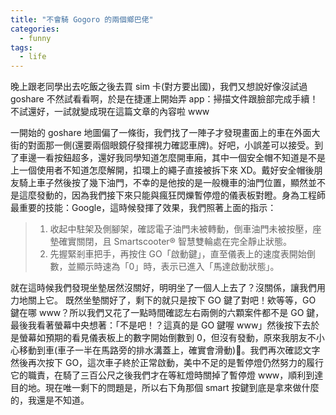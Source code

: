 ```yaml
---
title: "不會騎 Gogoro 的兩個鄉巴佬"
categories:
  - funny
tags:
  - life
---
```


晚上跟老同學出去吃飯之後去買 sim 卡(對方要出國)，我們又想說好像沒試過 goshare 不然試看看啊，於是在捷運上開始弄 app：掃描文件跟臉部完成手續！不試還好，一試就變成現在這篇文章的內容啦 www

一開始的 goshare 地圖偏了一條街，我們找了一陣子才發現畫面上的車在外面大街的對面那一側(還要兩個眼鏡仔發揮視力確認車牌)。好吧，小誤差可以接受。到了車邊一看按鈕超多，還好我同學知道怎麼開車廂，其中一個安全帽不知道是不是上一個使用者不知道怎麼解開，扣環上的繩子直接被拆下來 XD。戴好安全帽後朋友騎上車子然後按了幾下油門，不幸的是他按的是一般機車的油門位置，顯然並不是這麼發動的，因為我們接下來只能與瘋狂閃爍暫停燈的儀表板對瞪。身為工程師最重要的技能：Google，這時候發揮了效果，我們照著上面的指示：

> 1. 收起中駐架及側腳架，確認電子油門未被轉動，倒車油門未被按壓，座墊確實關閉，且 Smartscooter® 智慧雙輪處在完全靜止狀態。
> 2. 先握緊剎車把手，再按住 GO「啟動鍵」，直至儀表上的速度表開始倒數，並顯示時速為「0」時，表示已進入「馬達啟動狀態」。

就在這時候我們發現坐墊居然沒關好，明明坐了一個人上去了？沒關係，讓我們用力地關上它。
既然坐墊關好了，剩下的就只是按下 GO 鍵了對吧！欸等等，GO 鍵在哪 www？所以我們又花了一點時間確認左右兩側的六顆案件都不是 GO 鍵，最後我看著螢幕中央想著：「不是吧！？這真的是 GO 鍵喔 www」然後按下去於是螢幕如預期的看見儀表板上的數字開始倒數到 0，但沒有發動，原來我朋友不小心移動到車(車子一半在馬路旁的排水溝蓋上，確實會滑動)。我們再次確認文字然後再次按下 GO，這次車子終於正常啟動，美中不足的是暫停燈仍然努力的履行它的職責，在騎了三百公尺之後我們才在等紅燈時關掉了暫停燈 www，順利到達目的地。現在唯一剩下的問題是，所以右下角那個 smart 按鍵到底是拿來做什麼的，我還是不知道。
